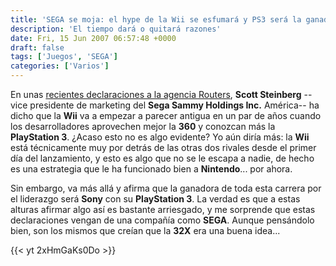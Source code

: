 ```yaml
---
title: 'SEGA se moja: el hype de la Wii se esfumará y PS3 será la ganadora'
description: 'El tiempo dará o quitará razones'
date: Fri, 15 Jun 2007 06:57:48 +0000
draft: false
tags: ['Juegos', 'SEGA']
categories: ['Varios']
---
```


En unas [recientes declaraciones a la agencia Routers](http://in.today.reuters.com/news/newsArticle.aspx?type=technologyNews&storyID=2007-06-15T073132Z_01_NOOTR_RTRMDNC_0_India-303199-1.xml), **Scott Steinberg** --vice presidente de marketing del **Sega Sammy Holdings Inc.** América-- ha dicho que la **Wii** va a empezar a parecer antigua en un par de años cuando los desarrolladores aprovechen mejor la **360** y conozcan más la **PlayStation 3**. ¿Acaso esto no es algo evidente? Yo aún diría más: la **Wii** está técnicamente muy por detrás de las otras dos rivales desde el primer día del lanzamiento, y esto es algo que no se le escapa a nadie, de hecho es una estrategia que le ha funcionado bien a **Nintendo**... por ahora.

Sin embargo, va más allá y afirma que la ganadora de toda esta carrera por el liderazgo será **Sony** con su **PlayStation 3**. La verdad es que a estas alturas afirmar algo así es bastante arriesgado, y me sorprende que estas declaraciones vengan de una compañía como **SEGA**. Aunque pensándolo bien, son los mismos que creían que la **32X** era una buena idea...

{{< yt 2xHmGaKs0Do >}}